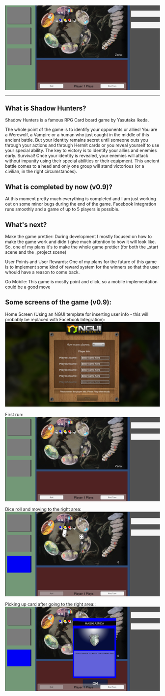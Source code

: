![Shadow Hunters RPG Card Game by XjiMDim](https://github.com/xjimdim/Shadow-Hunters/blob/master/screencaptures/Image2.jpg) 
***


## What is Shadow Hunters?

Shadow Hunters is a famous RPG Card board game by Yasutaka Ikeda. 

The whole point of the game is to identify your opponents or allies! You are a Werewolf, a Vampire or a human who just caught in the middle of this ancient battle. But your identity remains secret until someone outs you through your actions and through Hermit cards or you reveal yourself to use your special ability. The key to victory is to identify your allies and enemies early. Survival! Once your identity is revealed, your enemies will attack without impunity using their special abilities or their equipment. This ancient battle comes to a head and only one group will stand victorious (or a civilian, in the right circumstances). 

## What is completed by now (v0.9)?
At this moment pretty much everything is completed and I am just working out on some minor bugs during the end of the game. Facebook Integration runs smoothly and a game of up to 5 players is possible. 

## What's next?
Make the game prettier: During development I mostly focused on how to make the game work and didn't give much attention to how it will look like. So, one of my plans it's to make the whole game prettier (for both the _start scene and the _project scene)

User Points and User Rewards: One of my plans for the future of this game is to implement some kind of reward system for the winners so that the user whould have a reason to come back.

Go Mobile: This game is mostly point and click, so a mobile implementation could be a good move  


## Some screens of the game (v0.9): 

Home Screen (Using an NGUI template for inserting user info - this will probably be replaced with Facebook Integration):
![Home Screen Shadow Hunters Unity](https://github.com/xjimdim/Shadow-Hunters/blob/master/screencaptures/Image1.jpg)

First run:
![Shadow Hunters by XjiMDim](https://github.com/xjimdim/Shadow-Hunters/blob/master/screencaptures/Image2.jpg) 

Dice roll and moving to the right area:
![Shadow Hunters by XjiMDim](https://github.com/xjimdim/Shadow-Hunters/blob/master/screencaptures/image3.jpg)
 
Picking up card after going to the right area::
![Shadow Hunters by XjiMDim](https://github.com/xjimdim/Shadow-Hunters/blob/master/screencaptures/image4.jpg)
 
